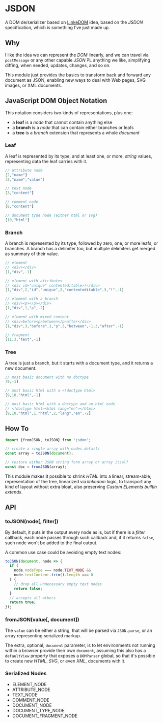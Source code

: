 # JSDON

A DOM de/serializer based on [LinkeDOM](https://github.com/WebReflection/linkedom#readme) idea, based on the *JSDON* specification, which is something I've just made up.

## Why

I like the idea we can represent the *DOM* linearly, and we can travel via `postMessage` or any other capable *JSON* PL anything we like, simplifying diffing, when needed, updates, changes, and so on.

This module just provides the basics to transform back and forward any document as JSON, enabling new ways to deal with Web pages, SVG images, or XML documents.

## JavaScript DOM Object Notation

This notation considers two kinds of representations, plus one:

  * a **leaf** is a *node* that cannot contain anything else
  * a **branch** is a *node* that can contain either branches or leafs
  * a **tree** is a *branch* extension that represents a whole *document*

### Leaf

A leaf is represented by its type, and at least one, or more, *string* values, representing data the leaf carries with it.

```js
// attribute node
[2,"name"]
[2,"name","value"]

// text node
[3,"content"]

// comment node
[8,"content"]

// document type node (either html or svg)
[10,"html"]
```

### Branch

A branch is represented by its type, followed by zero, one, or more leafs, or branches. A branch has a delimiter too, but multiple delimiters get merged as summary of their value.

```js
// element
// <div></div>
[1,"div",-1]

// element with attributes
// <div id="unique" contenteditable>!</div>
[1,"div",2,"id","unique",2,"contenteditable",3,"!",-1]

// element with a branch
// <div><p></p></div>
[1,"div",1,"p",-2]

// element with mixed content
// <div>before<p>between</p>after</div>
[1,"div",3,"before",1,"p",3,"between",-1,3,"after",-1]

// fragment
[11,3,"text",-1]
```

### Tree

A tree is just a branch, but it starts with a document type, and it returns a new document.

```js
// most basic document with no doctype
[9,-1]

// most basic html with a <!doctype html>
[9,10,"html",-1]

// most basic html with a doctype and an html node
// <!doctype html><html lang="en"></html>
[9,10,"html",1,"html",2,"lang","en",-2]
```

## How To
```js
import {fromJSON, toJSON} from 'jsdon';

// create a single array with nodes details
const array = toJSON(document);

// restore either JSON string form array or array itself
const doc = fromJSON(array);
```

This module makes it possible to shrink *HTML* into a linear, stream-able, representation of the tree, linearized via *linkedom* logic, to transport any kind of layout without extra bloat, also preserving *Custom ELements builtin extends*.

## API

### toJSON(node[, filter])

By default, it puts in the output every node as is, but if there is a *filter* callback, each node passes through such callback and, if it returns `false`, such node won't be added to the final output.

A common use case could be avoiding empty text nodes:
```js
toJSON(document, node => {
  if (
    node.nodeType === node.TEXT_NODE &&
    node.textContent.trim().length === 0
  ) {
    // drop all unnecessary empty text nodes
    return false;
  }
  // accepts all others
  return true;
});
```

### fromJSON(value[, document])

The `value` can be either a string, that will be parsed via `JSON.parse`, or an array representing serialized markup.

The extra, optional, `document` parameter, is to let environments not running within a browser provide their own `document`, assuming this also has a `defaultView` property that exposes a `DOMParser` global, so that it's possible to create new *HTML*, *SVG*, or even *XML*, documents with it.

### Serialized Nodes

  * ELEMENT_NODE
  * ATTRIBUTE_NODE
  * TEXT_NODE
  * COMMENT_NODE
  * DOCUMENT_NODE
  * DOCUMENT_TYPE_NODE
  * DOCUMENT_FRAGMENT_NODE
